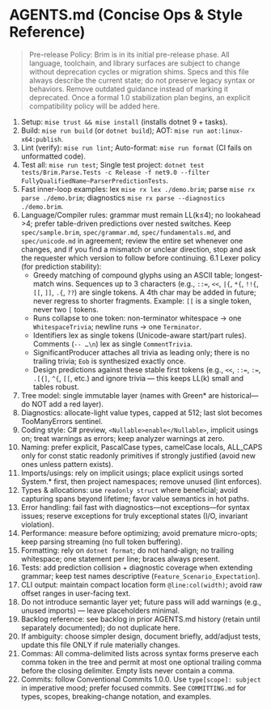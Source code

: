 # AGENTS.md (Concise Ops & Style Reference)

> Pre-release Policy: Brim is in its initial pre-release phase. All language, toolchain, and library surfaces are subject to change without deprecation cycles or migration shims. Specs and this file always describe the current state; do not preserve legacy syntax or behaviors. Remove outdated guidance instead of marking it deprecated. Once a formal 1.0 stabilization plan begins, an explicit compatibility policy will be added here.

1. Setup: `mise trust && mise install` (installs dotnet 9 + tasks).
2. Build: `mise run build` (or `dotnet build`); AOT: `mise run aot:linux-x64:publish`.
3. Lint (verify): `mise run lint`; Auto-format: `mise run format` (CI fails on unformatted code).
4. Test all: `mise run test`; Single test project: `dotnet test tests/Brim.Parse.Tests -c Release -f net9.0 --filter FullyQualifiedName~ParserPredictionTests`.
5. Fast inner-loop examples: lex `mise rx lex ./demo.brim`; parse `mise rx parse ./demo.brim`; diagnostics `mise rx parse --diagnostics ./demo.brim`.
6. Language/Compiler rules: grammar must remain LL(k≤4); no lookahead >4; prefer table-driven predictions over nested switches. Keep `spec/sample.brim`, `spec/grammar.md`, `spec/fundamentals.md`, and `spec/unicode.md` in agreement; review the entire set whenever one changes, and if you find a mismatch or unclear direction, stop and ask the requester which version to follow before continuing.
6.1 Lexer policy (for prediction stability):
    - Greedy matching of compound glyphs using an ASCII table; longest-match wins. Sequences up to 3 characters (e.g., `::=`, `<<`, `|{`, `*{`, `!!{`, `[[`, `]]`, `.{`, `??`) are single tokens. A 4th char may be added in future; never regress to shorter fragments. Example: `[[` is a single token, never two `[` tokens.
    - Runs collapse to one token: non-terminator whitespace → one `WhitespaceTrivia`; newline runs → one `Terminator`.
    - Identifiers lex as single tokens (Unicode-aware start/part rules). Comments (`-- …\n`) lex as single `CommentTrivia`.
    - SignificantProducer attaches all trivia as leading only; there is no trailing trivia; `Eob` is synthesized exactly once.
    - Design predictions against these stable first tokens (e.g., `<<`, `::=`, `:=`, `.[{]`, `^{`, `[[`, etc.) and ignore trivia — this keeps LL(k) small and tables robust.
7. Tree model: single immutable layer (names with Green* are historical—do NOT add a red layer).
8. Diagnostics: allocate-light value types, capped at 512; last slot becomes TooManyErrors sentinel.
9. Coding style: C# preview, `<Nullable>enable</Nullable>`, implicit usings on; treat warnings as errors; keep analyzer warnings at zero.
10. Naming: prefer explicit, PascalCase types, camelCase locals, ALL_CAPS only for const static readonly primitives if strongly justified (avoid new ones unless pattern exists).
11. Imports/usings: rely on implicit usings; place explicit usings sorted System.* first, then project namespaces; remove unused (lint enforces).
12. Types & allocations: use `readonly struct` where beneficial; avoid capturing spans beyond lifetime; favor value semantics in hot paths.
13. Error handling: fail fast with diagnostics—not exceptions—for syntax issues; reserve exceptions for truly exceptional states (I/O, invariant violation).
14. Performance: measure before optimizing; avoid premature micro-opts; keep parsing streaming (no full token buffering).
15. Formatting: rely on `dotnet format`; do not hand-align; no trailing whitespace; one statement per line; braces always present.
16. Tests: add prediction collision + diagnostic coverage when extending grammar; keep test names descriptive (`Feature_Scenario_Expectation`).
17. CLI output: maintain compact location form `@line:col(width)`; avoid raw offset ranges in user-facing text.
18. Do not introduce semantic layer yet; future pass will add warnings (e.g., unused imports) — leave placeholders minimal.
19. Backlog reference: see backlog in prior AGENTS.md history (retain until separately documented); do not duplicate here.
20. If ambiguity: choose simpler design, document briefly, add/adjust tests, update this file ONLY if rule materially changes.
21. Commas: All comma-delimited lists across syntax forms preserve each comma token in the tree and permit at most one optional trailing comma before the closing delimiter. Empty lists never contain a comma.
22. Commits: follow Conventional Commits 1.0.0. Use `type[scope]: subject` in imperative mood; prefer focused commits. See `COMMITTING.md` for types, scopes, breaking-change notation, and examples.
